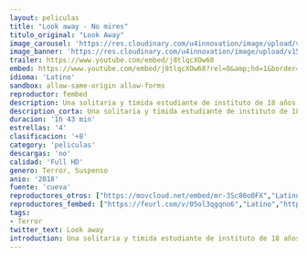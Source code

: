 ```yaml
---
layout: peliculas
title: "Look away - No mires"
titulo_original: "Look Away"
image_carousel: 'https://res.cloudinary.com/u4innovation/image/upload/v1561348616/look-poster-min_hnmq1m.jpg'
image_banner: 'https://res.cloudinary.com/u4innovation/image/upload/v1561348616/look-banner-min_eojcts.jpg'
trailer: https://www.youtube.com/embed/j8tlqcXOw68
embed: https://www.youtube.com/embed/j8tlqcXOw68?rel=0&amp;hd=1&border=0&wmode=opaque&enablejsapi=1&modestbranding=1&controls=1&showinfo=1
idioma: 'Latino'
sandbox: allow-same-origin allow-forms
reproductor: fembed
description: Una solitaria y tímida estudiante de instituto de 18 años apenas le queda refugiarse en conversaciones con su reflejo en el espejo ante la falta de amigos y de apoyo que tiene de su familia. En el espejo encontrará a su gemela malvada, alguien que la apoya, pero en esa nueva libertad desencadenará sentimientos reprimidos.
description_corta: Una solitaria y tímida estudiante de instituto de 18 años apenas le queda refugiarse en conversaciones con su reflejo en el espejo ante la falta de amigos y de apoyo que tiene de su familia. En el espejo encontrará a su gemela malvada, alguien que la apoya, pero en esa nueva libertad desencadenará sentimientos reprimidos.
duracion: '1h 43 min'
estrellas: '4'
clasificacion: '+8'
category: 'peliculas'
descargas: 'no'
calidad: 'Full HD'
genero: Terror, Suspenso
anio: '2018'
fuente: 'cueva'
reproductores_otros: ["https://movcloud.net/embed/mr-3Sc80o0FX","Latino","https://gdriveplayer.me/embed2.php?link=0YOI2ux0dEn%252B1P1KbhBNygl9aB0tlf1wV3X16xVroMwUMN5EWukqRs0LmxyU5hZmpY8kwOBpltfRyP4%252FYCxWM8KoLfndRxRFGWleh9UAvhyMrAgpJE%252FWXI%252BUtEn2vdKxYR3r5T5BLWrs9G0HkKCjYpsUmrlLRK%252BkGnXGMh2e0MZ4XRKtnNNSeh67N%252FPi0daJxI%252Fwy0IXMEZQ1uk3QrnDEG","Latino","https://gdriveplayer.me/embed2.php?link=X6AiXJU2W1q5iIW4wS%252Ffegwsg5n3vk0kDKgzZwqMGxhwEAwX%252FTHRpcibXplFjibxSX5IvV8BxFxXTLFLS97umkui0wPTt%252BiLqIW5MDcKWRsEjjHP%252BWLfalU7ODtW%252Fz0HVGz2OvavmTufa7tds3wLUxHCj2oNcvfnLzwMRxKjM3qDTduPbdX8eepZx2drD9qmCzTBfjJlcQFxQpsu3DTzJb","Latino","https://mstream.press/w4ecwb7tdhtk","Latino","https://api.cuevana3.io/stream/index.php?file=ek5lbm9xYWNrS0xYMTZLa2xNbkdvY3ZTb3BtZng4TGp6ZFpobGFMUGtPTFJ5SnFUWU5MSzZkUFhZR1JwbTVha25KR1VvcVBWMGVMWWtaYWhvSkhWNTVtYlptWnFtSkhTc0tTSGtYdW1qK0RVbHc9PQ","Latino"]
reproductores_fembed: ["https://feurl.com/v/05ol3qgqno6","Latino","https://feurl.com/v/7z9-8n442ox","Latino","https://feurl.com/v/409xpp8nyv8","Latino"]
tags:
- Terror
twitter_text: Look away
introduction: Una solitaria y tímida estudiante de instituto de 18 años apenas le queda refugiarse en conversaciones con su reflejo en el espejo ante la falta de amigos y de apoyo que tiene de su familia. En el espejo encontrará a su gemela malvada, alguien que la apoya, pero en esa nueva libertad desencadenará sentimientos reprimidos.
---
```



 







